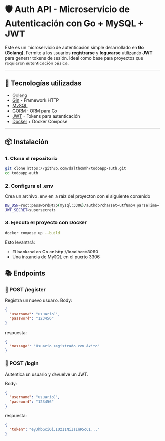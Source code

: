 # 🛡️ Auth API - Microservicio de Autenticación con Go + MySQL + JWT

Este es un microservicio de autenticación simple desarrollado en **Go (Golang)**. Permite a los usuarios **registrarse** y **loguearse** utilizando **JWT** para generar tokens de sesión. Ideal como base para proyectos que requieren autenticación básica.

---

## 🚀 Tecnologías utilizadas

- [Golang](https://golang.org/)
- [Gin](https://github.com/gin-gonic/gin) - Framework HTTP
- [MySQL](https://www.mysql.com/)
- [GORM](https://gorm.io/index.html) - ORM para Go
- [JWT](https://github.com/golang-jwt/jwt) - Tokens para autenticación
- [Docker](https://www.docker.com/) + Docker Compose

---

## 📦 Instalación

### 1. Clona el repositorio

```bash
git clone https://github.com/dalthonmh/todoapp-auth.git
cd todoapp-auth
```

### 2. Configura el .env

Crea un archivo .env en la raíz del proyecton con el siguiente contenido

```bash
DB_DSN=root:password@tcp(mysql:3306)/authdb?charset=utf8mb4 parseTime=True&loc=Local
JWT_SECRET=supersecreto
```

### 3. Ejecuta el proyecto con Docker

```bash
docker compose up --build
```

Esto levantará:

- El backend en Go en http://localhost:8080
- Una instancia de MySQL en el puerto 3306

## 📚 Endpoints

### 📌 POST /register

Registra un nuevo usuario.
Body:

```json
{
  "username": "usuario1",
  "password": "123456"
}
```

respuesta:

```json
{
  "message": "Usuario registrado con éxito"
}
```

### 📌 POST /login

Autentica un usuario y devuelve un JWT.

Body:

```json
{
  "username": "usuario1",
  "password": "123456"
}
```

respuesta:

```json
{
  "token": "eyJhbGciOiJIUzI1NiIsInR5cCI..."
}
```
